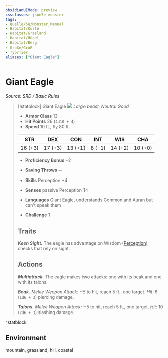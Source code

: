 ```yaml
---
obsidianUIMode: preview
cssclasses: json5e-monster
tags:
- Quelle/5e/Monster_Manual
- Habitat/Küste
- Habitat/Grasland
- Habitat/Hügel
- Habitat/Berg
- Größe/Groß
- Typ/Tier
aliases: ["Giant Eagle"]
---
```

# Giant Eagle
*Source: SRD / Basic Rules*  

> [!statblock] Giant Eagle
> ![](compendium/bestiary/beast/token/giant-eagle.png#token)
> *Large beast, Neutral Good*
> 
> - **Armor Class** 13 
> - **Hit Points** 26 (`4d10 + 4`)
> - **Speed** 10 ft., fly 80 ft.
> 
> |STR|DEX|CON|INT|WIS|CHA|
> |:---:|:---:|:---:|:---:|:---:|:---:|
> |16 (+3)|17 (+3)|13 (+1)| 8 (-1)|14 (+2)|10 (+0)|
> 
> - **Proficiency Bonus** +2
> - **Saving Throws** ⏤
> - **Skills** Perception +4
> - **Senses** passive Perception 14
> 
> - **Languages** Giant Eagle, understands Common and Auran but can't speak them
> - **Challenge** 1
> 
> ## Traits
> 
> ***Keen Sight.*** The eagle has advantage on Wisdom ([Perception](rules/skills.md#Perception)) checks that rely on sight.
> 
> ## Actions
> 
> ***Multiattack.*** The eagle makes two attacks: one with its beak and one with its talons.
> 
> ***Beak.*** *Melee Weapon Attack:* +5 to hit, reach 5 ft., one target. *Hit:* 6 (`1d6 + 3`) piercing damage.
> 
> ***Talons.*** *Melee Weapon Attack:* +5 to hit, reach 5 ft., one target. *Hit:* 10 (`2d6 + 3`) slashing damage.

^statblock

## Environment

mountain, grassland, hill, coastal